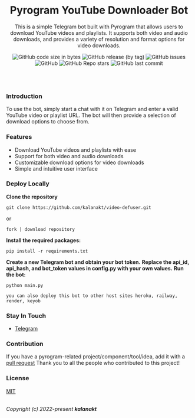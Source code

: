 <h1 align="center">Pyrogram YouTube Downloader Bot</h1>

<p align='center'>
 This is a simple Telegram bot built with Pyrogram that allows users to download YouTube videos and playlists. It supports both video and audio downloads, and provides a variety of resolution and format options for video downloads.
</p> 
<p align="center">
  <img alt="GitHub code size in bytes" src="https://img.shields.io/github/languages/code-size/kalanakt/video-defuser?logo=files&logoColor=f72585&style=social">
  <img alt="GitHub release (by tag)" src="https://img.shields.io/github/downloads/kalanakt/video-defuser/v1.0.0/total?color=90dbf4&logo=arlo&style=social">
  <img alt="GitHub issues" src="https://img.shields.io/github/issues-raw/kalanakt/video-defuser?color=8eecf5&logo=anaconda&logoColor=06d6a0&style=social">
  <img alt="GitHub" src="https://img.shields.io/github/license/kalanakt/video-defuser?logo=adguard&logoColor=390099&style=social">
  <img alt="GitHub Repo stars" src="https://img.shields.io/github/stars/kalanakt/video-defuser?color=90e0ef&logoColor=ff4d6d&style=social">
  <img alt="GitHub last commit" src="https://img.shields.io/github/last-commit/kalanakt/video-defuser?logo=electron&logoColor=89fc00&style=social">
</p>
<br><br>

<h3>Introduction</h3>
<p>To use the bot, simply start a chat with it on Telegram and enter a valid YouTube video or playlist URL. The bot will then provide a selection of download options to choose from.</p>

<h3>Features</h3>

 * Download YouTube videos and playlists with ease
 * Support for both video and audio downloads
 * Customizable download options for video downloads
 * Simple and intuitive user interface
 
<h3>Deploy Locally</h3>

__Clone the repository__

```
git clone https://github.com/kalanakt/video-defuser.git
```
or 

`fork | download repository`

__Install the required packages:__

```
pip install -r requirements.txt
```

__Create a new Telegram bot and obtain your bot token.__
__Replace the api_id, api_hash, and bot_token values in config.py with your own values.__
__Run the bot:__

```
python main.py
```

`you can also deploy this bot to other host sites heroku, railway, render, keyob`

<h3>Stay In Touch</h3>

- [Telegram](https://t.me/TMWAD)

<h3>Contribution</h3>

<p>If you have a pyrogram-related project/component/tool/idea, add it with a <a href="https://github.com/kalanakt/Pyrogram-Telegram-Bot-Template/pulls" target="_blank" rel="noopener noreferrer">pull request</a> Thank you to all the people who contributed to this project!</p>

<h3>License</h3>

[MIT](https://opensource.org/licenses/MIT)

<br>
<em align='center'>Copyright (c) 2022-present <strong>kalanakt</strong></em>
